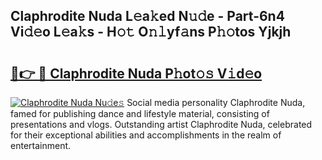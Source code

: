 ## Claphrodite Nuda L𝚎a𝚔ed N𝚞𝚍e - Part-6n4 Vi𝚍𝚎o L𝚎a𝚔s - H𝚘𝚝 O𝚗𝚕yf𝚊ns P𝚑𝚘tos Yjkjh

# <h2><a href="http://kf1bctu.oniu.top/?m=Claphrodite+Nuda">🔗👉 🔴 Claphrodite Nuda P𝚑ot𝚘𝚜 V𝚒d𝚎o</a></h2>

[![Claphrodite Nuda Nu𝚍e𝚜](https://i.imgur.com/0qMVB7G.gif)](http://kf1bctu.oniu.top/?m=Claphrodite+Nuda)
Social media personality Claphrodite Nuda, famed for publishing dance and lifestyle material, consisting of presentations and vlogs. Outstanding artist Claphrodite Nuda, celebrated for their exceptional abilities and accomplishments in the realm of entertainment.  
